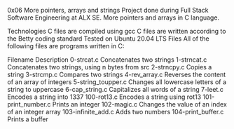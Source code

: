 0x06 More pointers, arrays and strings
Project done during Full Stack Software Engineering at ALX SE. More pointers and arrays in C language.

Technologies
C files are compiled using gcc
C files are written according to the Betty coding standard
Tested on Ubuntu 20.04 LTS
Files
All of the following files are programs written in C:

Filename	Description
0-strcat.c	Concatenates two strings
1-strncat.c	Concatenates two strings, using n bytes from src
2-strncpy.c	Copies a string
3-strcmp.c	Compares two strings
4-rev_array.c	Reverses the content of an array of integers
5-string_toupper.c	Changes all lowercase letters of a string to uppercase
6-cap_string.c	Capitalizes all words of a string
7-leet.c	Encodes a string into 1337
100-rot13.c	Encodes a string using rot13
101-print_number.c	Prints an integer
102-magic.c	Changes the value of an index of an integer array
103-infinite_add.c	Adds two numbers
104-print_buffer.c	Prints a buffer
